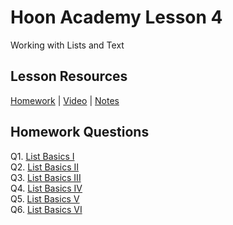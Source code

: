 # Hoon Academy Lesson 4
Working with Lists and Text

## Lesson Resources
[Homework](https://forms.gle/u1LgfWSQiapSAM3bA) | [Video](https://www.youtube.com/watch?v=tOQRMJvNMQE) | [Notes](https://github.com/tamlut-modnys/curriculum/blob/main/ha-23-3/ha4/lesson4.md)

## Homework Questions
Q1. [List Basics I](./hw4/q01.hoon)  
Q2. [List Basics II](./hw4/q02.hoon)  
Q3. [List Basics III](./hw4/q03.hoon)  
Q4. [List Basics IV](./hw4/q04.hoon)  
Q5. [List Basics V](./hw4/q05.hoon)  
Q6. [List Basics VI](./hw4/q06.hoon)  